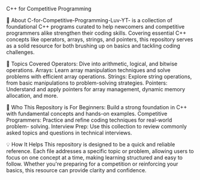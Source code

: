 C++ for Competitive Programming


📘 About
C-for-Competitive-Programming-Luv-YT- is a collection of foundational C++ programs curated to 
help newcomers and competitive programmers alike strengthen their coding skills. Covering 
essential C++ concepts like operators, arrays, strings, and pointers, this repository serves as a solid 
resource for both brushing up on basics and tackling coding challenges.


🎯 Topics Covered
Operators: Dive into arithmetic, logical, and bitwise operations.
Arrays: Learn array manipulation techniques and solve problems with efficient array operations.
Strings: Explore string operations, from basic manipulations to problem-solving strategies.
Pointers: Understand and apply pointers for array management, dynamic memory allocation,
and more.


🌟 Who This Repository is For
Beginners: Build a strong foundation in C++ with fundamental concepts and hands-on
examples.
Competitive Programmers: Practice and refine coding techniques for real-world problem-
solving.
Interview Prep: Use this collection to review commonly asked topics and questions in technical
interviews.


💡 How It Helps
This repository is designed to be a quick and reliable reference. Each file addresses a specific topic or 
problem, allowing users to focus on one concept at a time, making learning structured and easy to 
follow. Whether you're preparing for a competition or reinforcing your basics, this resource can 
provide clarity and confidence.
